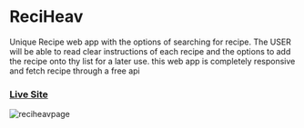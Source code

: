 # ReciHeav

Unique Recipe web app with the options of searching for recipe. The USER will be able to read clear instructions of each recipe and the options to add the recipe onto thy list for a later use. this web app is completely responsive and fetch recipe through a free api

### [Live Site](https://reciheav.vercel.app/)

![reciheavpage](https://user-images.githubusercontent.com/100964607/188522560-6552209f-cffa-4fd1-be42-ba7608d8a701.png)
